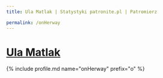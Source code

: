 ```yaml
---
title: Ula Matlak | Statystyki patronite.pl | Patromierz

permalink: /onHerway
---
```


# [Ula Matlak](https://patronite.pl/onHerway)

{% include profile.md name="onHerway" prefix="o" %}
